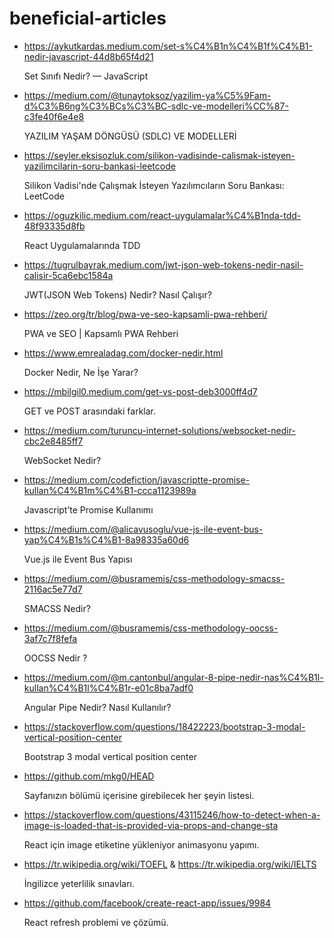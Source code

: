 # beneficial-articles

* https://aykutkardas.medium.com/set-s%C4%B1n%C4%B1f%C4%B1-nedir-javascript-44d8b65f4d21 <p>Set Sınıfı Nedir? — JavaScript</p>

* https://medium.com/@tunaytoksoz/yazilim-ya%C5%9Fam-d%C3%B6ng%C3%BCs%C3%BC-sdlc-ve-modelleri%CC%87-c3fe40f6e4e8 <p>YAZILIM YAŞAM DÖNGÜSÜ (SDLC) VE MODELLERİ</p>

* https://seyler.eksisozluk.com/silikon-vadisinde-calismak-isteyen-yazilimcilarin-soru-bankasi-leetcode <p>Silikon Vadisi'nde Çalışmak İsteyen Yazılımcıların Soru Bankası: LeetCode</p>

* https://oguzkilic.medium.com/react-uygulamalar%C4%B1nda-tdd-48f93335d8fb <p>React Uygulamalarında TDD</p>

* https://tugrulbayrak.medium.com/jwt-json-web-tokens-nedir-nasil-calisir-5ca6ebc1584a <p>JWT(JSON Web Tokens) Nedir? Nasıl Çalışır?</p>

* https://zeo.org/tr/blog/pwa-ve-seo-kapsamli-pwa-rehberi/ <p>PWA ve SEO | Kapsamlı PWA Rehberi</p>

* https://www.emrealadag.com/docker-nedir.html <p>Docker Nedir, Ne İşe Yarar?</p>

* https://mbilgil0.medium.com/get-vs-post-deb3000ff4d7 <p>GET ve POST arasındaki farklar.</p>

* https://medium.com/turuncu-internet-solutions/websocket-nedir-cbc2e8485ff7 <p>WebSocket Nedir?</p>

* https://medium.com/codefiction/javascriptte-promise-kullan%C4%B1m%C4%B1-ccca1123989a <p>Javascript’te Promise Kullanımı</p>

* https://medium.com/@alicavusoglu/vue-js-ile-event-bus-yap%C4%B1s%C4%B1-8a98335a60d6 <p>Vue.js ile Event Bus Yapısı</p>

* https://medium.com/@busramemis/css-methodology-smacss-2116ac5e77d7 <p>SMACSS Nedir?</p>

* https://medium.com/@busramemis/css-methodology-oocss-3af7c7f8fefa <p>OOCSS Nedir ?</p>

* https://medium.com/@m.cantonbul/angular-8-pipe-nedir-nas%C4%B1l-kullan%C4%B1l%C4%B1r-e01c8ba7adf0 <p>Angular Pipe Nedir? Nasıl Kullanılır?</p>

* https://stackoverflow.com/questions/18422223/bootstrap-3-modal-vertical-position-center <p>Bootstrap 3 modal vertical position center</p>

* https://github.com/mkg0/HEAD <p>Sayfanızın <head> bölümü içerisine girebilecek her şeyin listesi.</p>
  
* https://stackoverflow.com/questions/43115246/how-to-detect-when-a-image-is-loaded-that-is-provided-via-props-and-change-sta <p>React için image etiketine yükleniyor animasyonu yapımı.</p>

* https://tr.wikipedia.org/wiki/TOEFL & https://tr.wikipedia.org/wiki/IELTS <p>İngilizce yeterlilik sınavları.</p>

* https://github.com/facebook/create-react-app/issues/9984 <p>React refresh problemi ve çözümü.</p>


